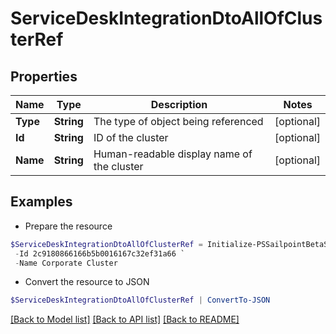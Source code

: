 # ServiceDeskIntegrationDtoAllOfClusterRef
## Properties

Name | Type | Description | Notes
------------ | ------------- | ------------- | -------------
**Type** | **String** | The type of object being referenced | [optional] 
**Id** | **String** | ID of the cluster | [optional] 
**Name** | **String** | Human-readable display name of the cluster | [optional] 

## Examples

- Prepare the resource
```powershell
$ServiceDeskIntegrationDtoAllOfClusterRef = Initialize-PSSailpointBetaServiceDeskIntegrationDtoAllOfClusterRef  -Type CLUSTER `
 -Id 2c9180866166b5b0016167c32ef31a66 `
 -Name Corporate Cluster
```

- Convert the resource to JSON
```powershell
$ServiceDeskIntegrationDtoAllOfClusterRef | ConvertTo-JSON
```

[[Back to Model list]](../README.md#documentation-for-models) [[Back to API list]](../README.md#documentation-for-api-endpoints) [[Back to README]](../README.md)

